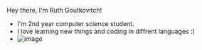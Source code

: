Hey there, I'm Ruth Goutkovitch!

* I'm 2nd year computer science student.
* I love learning new things and coding in diffrent languages :)
* ![image](https://user-images.githubusercontent.com/75093922/115154378-27926e80-a083-11eb-8353-f8f711e36e96.png)

